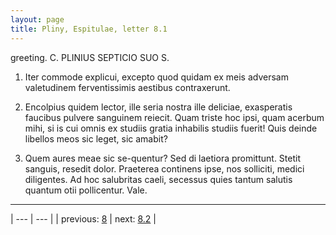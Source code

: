 ```yaml
---
layout: page
title: Pliny, Espitulae, letter 8.1
---
```


greeting. C. PLINIUS SEPTICIO SUO S.



1. Iter commode explicui, excepto quod quidam ex meis adversam valetudinem ferventissimis aestibus contraxerunt.



2. Encolpius quidem lector, ille seria nostra ille deliciae, exasperatis faucibus pulvere sanguinem reiecit. Quam triste hoc ipsi, quam acerbum mihi, si is cui omnis ex studiis gratia inhabilis studiis fuerit! Quis deinde libellos meos sic leget, sic amabit?



3. Quem aures meae sic se-quentur? Sed di laetiora promittunt. Stetit sanguis, resedit dolor. Praeterea continens ipse, nos solliciti, medici diligentes. Ad hoc salubritas caeli, secessus quies tantum salutis quantum otii pollicentur. Vale.



---

| --- | --- |
| previous: [8](../8/) | next: [8.2](../8.2/) |